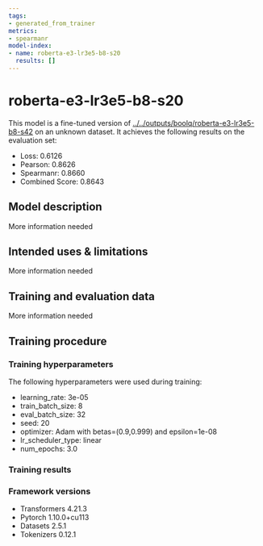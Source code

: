 ```yaml
---
tags:
- generated_from_trainer
metrics:
- spearmanr
model-index:
- name: roberta-e3-lr3e5-b8-s20
  results: []
---
```


<!-- This model card has been generated automatically according to the information the Trainer had access to. You
should probably proofread and complete it, then remove this comment. -->

# roberta-e3-lr3e5-b8-s20

This model is a fine-tuned version of [../../outputs/boolq/roberta-e3-lr3e5-b8-s42](https://huggingface.co/../../outputs/boolq/roberta-e3-lr3e5-b8-s42) on an unknown dataset.
It achieves the following results on the evaluation set:
- Loss: 0.6126
- Pearson: 0.8626
- Spearmanr: 0.8660
- Combined Score: 0.8643

## Model description

More information needed

## Intended uses & limitations

More information needed

## Training and evaluation data

More information needed

## Training procedure

### Training hyperparameters

The following hyperparameters were used during training:
- learning_rate: 3e-05
- train_batch_size: 8
- eval_batch_size: 32
- seed: 20
- optimizer: Adam with betas=(0.9,0.999) and epsilon=1e-08
- lr_scheduler_type: linear
- num_epochs: 3.0

### Training results



### Framework versions

- Transformers 4.21.3
- Pytorch 1.10.0+cu113
- Datasets 2.5.1
- Tokenizers 0.12.1
